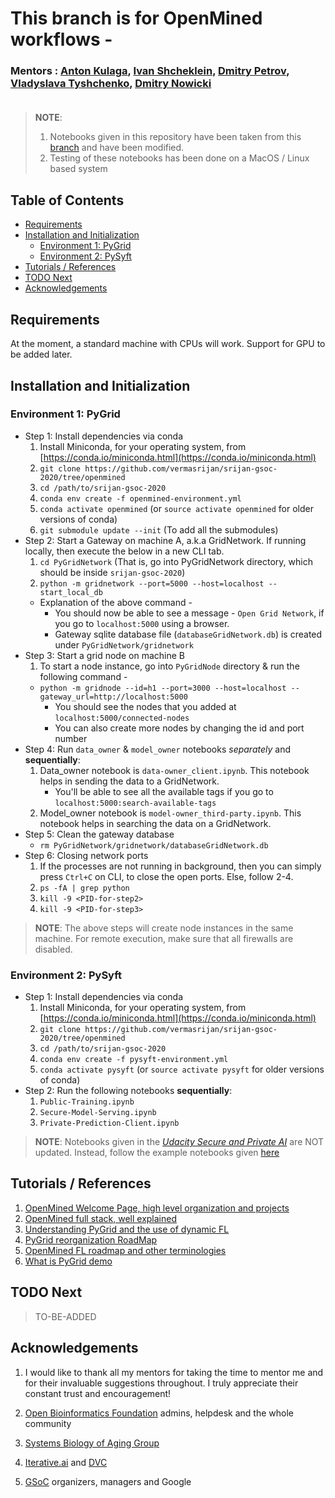 # This branch is for OpenMined workflows - 

### Mentors : [Anton Kulaga](https://www.linkedin.com/in/antonkulaga/?originalSubdomain=ro), [Ivan Shcheklein](https://www.linkedin.com/in/shcheklein/), [Dmitry Petrov](https://www.linkedin.com/in/dmitryleopetrov/), [Vladyslava Tyshchenko](https://www.linkedin.com/in/vladyslava-tyshchenko-296742125/?originalSubdomain=ua), [Dmitry Nowicki]()<br/><br/>
> __NOTE__: 
> 1. Notebooks given in this repository have been taken from this [branch](https://github.com/OpenMined/PySyft/tree/master/examples/tutorials) and have been modified.
> 2. Testing of these notebooks has been done on a MacOS / Linux based system
## Table of Contents

- [Requirements](#requirements)
- [Installation and Initialization](#installation-and-initialization)
  * [Environment 1: PyGrid](#environment-1-pygrid)
  * [Environment 2: PySyft](#environment-2-pysyft)
- [Tutorials / References](#tutorials--references)
- [TODO Next](#todo-next)
- [Acknowledgements](#acknowledgements)

## Requirements

At the moment, a standard machine with CPUs will work. 
Support for GPU to be added later.

## Installation and Initialization
### Environment 1: PyGrid
- Step 1: Install dependencies via conda
    1. Install Miniconda, for your operating system, from [https://conda.io/miniconda.html](https://conda.io/miniconda.html)
    2. `git clone https://github.com/vermasrijan/srijan-gsoc-2020/tree/openmined`
    3. `cd /path/to/srijan-gsoc-2020`
    4. `conda env create -f openmined-environment.yml`
    5. `conda activate openmined` (or `source activate openmined` for older versions of conda)
    6. `git submodule update --init` (To add all the submodules)
- Step 2: Start a Gateway on machine A, a.k.a GridNetwork. If running locally, then execute the below in a new CLI tab.
    1. `cd PyGridNetwork` (That is, go into PyGridNetwork directory, which should be inside `srijan-gsoc-2020`)
    2. ```python -m gridnetwork --port=5000 --host=localhost --start_local_db```
    - Explanation of the above command -  
        - You should now be able to see a message - `Open Grid Network`, if you go to `localhost:5000` using a browser.
        - Gateway sqlite database file (`databaseGridNetwork.db`) is created under `PyGridNetwork/gridnetwork`
- Step 3: Start a grid node on machine B
    1. To start a node instance, go into `PyGridNode` directory & run the following command - 
    - `python -m gridnode --id=h1 --port=3000 --host=localhost --gateway_url=http://localhost:5000`
        - You should see the nodes that you added at `localhost:5000/connected-nodes`
        - You can also create more nodes by changing the id and port number
- Step 4: Run `data_owner` & `model_owner` notebooks _separately_ and __sequentially__:
    1. Data_owner notebook is `data-owner_client.ipynb`. This notebook helps in sending the data to a GridNetwork.
        - You'll be able to see all the available tags if you go to `localhost:5000:search-available-tags`
    2. Model_owner notebook is `model-owner_third-party.ipynb`. This notebook helps in searching the data on a GridNetwork.
- Step 5: Clean the gateway database
    - `rm PyGridNetwork/gridnetwork/databaseGridNetwork.db`
- Step 6: Closing network ports
    1. If the processes are not running in background, then you can simply press `Ctrl+C` on CLI, to close the open ports. Else, follow 2-4.
    2. `ps -fA | grep python`
    3. `kill -9 <PID-for-step2>` 
    4. `kill -9 <PID-for-step3>`   
    
> __NOTE__: The above steps will create node instances in the same machine. For remote execution, make sure that all firewalls are disabled.
    
### Environment 2: PySyft
- Step 1: Install dependencies via conda
    1. Install Miniconda, for your operating system, from [https://conda.io/miniconda.html](https://conda.io/miniconda.html)
    2. `git clone https://github.com/vermasrijan/srijan-gsoc-2020/tree/openmined`
    3. `cd /path/to/srijan-gsoc-2020`
    4. `conda env create -f pysyft-environment.yml`
    5. `conda activate pysyft` (or `source activate pysyft` for older versions of conda)
- Step 2: Run the following notebooks __sequentially__:
    1. `Public-Training.ipynb`
    2. `Secure-Model-Serving.ipynb`
    3. `Private-Prediction-Client.ipynb`
    
> __NOTE__: Notebooks given in the [_Udacity Secure and Private AI_](https://www.udacity.com/course/secure-and-private-ai--ud185) are NOT updated. Instead, follow the example notebooks given [here](https://github.com/OpenMined/PySyft/tree/master/examples/tutorials)

## Tutorials / References
1. [OpenMined Welcome Page, high level organization and projects](https://github.com/OpenMined/OM-Welcome-Package)
2. [OpenMined full stack, well explained](https://www.youtube.com/watch?v=NJBBE_SN90A)<br/>
3. [Understanding PyGrid and the use of dynamic FL](https://github.com/OpenMined/Roadmap/blob/master/web_and_mobile_team/projects/dynamic_federated_learning.md)<br/>
4. [PyGrid reorganization RoadMap](https://github.com/OpenMined/Roadmap/blob/master/web_and_mobile_team/projects/common/pygrid_reorganization.md)<br/>
5. [OpenMined FL roadmap and other terminologies](https://github.com/OpenMined/Roadmap/blob/master/web_and_mobile_team/projects/federated_learning.md)
6. [What is PyGrid demo](https://blog.openmined.org/what-is-pygrid-demo/)

## TODO Next
> TO-BE-ADDED

## Acknowledgements
1. I would like to thank all my mentors for taking the time to mentor me and for their invaluable suggestions throughout. I truly appreciate their constant trust and encouragement!<br/>

2. [Open Bioinformatics Foundation](https://www.open-bio.org/) admins, helpdesk and the whole community <br/>

3. [Systems Biology of Aging Group](http://www.aging-research.group/) <br/>

4. [Iterative.ai](https://iterative.ai/) and [DVC](https://dvc.org/) <br/>

5. [GSoC](https://summerofcode.withgoogle.com/) organizers, managers and Google 